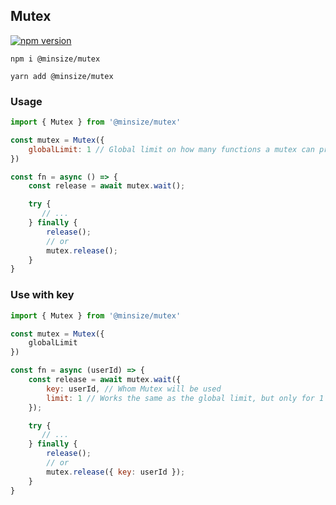 ## Mutex
[![npm version](https://img.shields.io/npm/v/@minsize/mutex)](https://www.npmjs.com/package/@minsize/mutex)

```
npm i @minsize/mutex

yarn add @minsize/mutex
```

### Usage
```js
import { Mutex } from '@minsize/mutex'

const mutex = Mutex({
    globalLimit: 1 // Global limit on how many functions a mutex can process at once
})

const fn = async () => {
    const release = await mutex.wait();

    try {
       // ...
    } finally {
        release();
        // or
        mutex.release();
    }
}

```


### Use with key
```js
import { Mutex } from '@minsize/mutex'

const mutex = Mutex({
    globalLimit
})

const fn = async (userId) => {
    const release = await mutex.wait({
        key: userId, // Whom Mutex will be used
        limit: 1 // Works the same as the global limit, but only for 1 key
    });

    try {
       // ...
    } finally {
        release();
        // or 
        mutex.release({ key: userId });
    }
}

```